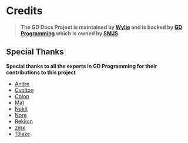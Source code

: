 # Credits

> **The GD Docs Project is maintained by [Wylie](https://github.com/Wyliemaster) and is backed by [GD Programming](https://discord.gg/gd-programming-646101505417674758) which is owned by [SMJS](https://github.com/SMJSGaming)**

## Special Thanks

**Special thanks to all the experts in GD Programming for their contributions to this project**
- [Andre](https://github.com/AndreNIH)
- [Cvolton](https://github.com/Cvolton)
- [Colon](https://github.com/GDColon)
- [Mat](https://github.com/matcool)
- [Nekit](https://github.com/nekitdev)
- [Nora](https://github.com/naoei)
- [Rekkon](https://github.com/Rekkonnect)
- [zmx](https://github.com/qimiko)
- [13laze](https://github.com/KiFilterFiberContext)










